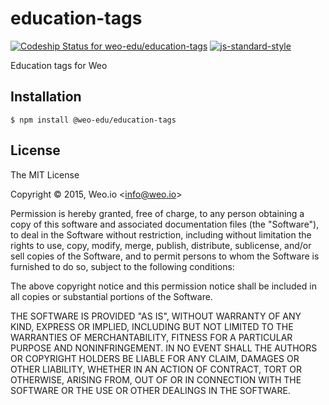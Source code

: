 
# education-tags

[ ![Codeship Status for weo-edu/education-tags](https://img.shields.io/codeship/f896fcd0-121f-0133-9932-022a2a1e39dc/master.svg)](https://codeship.com/projects/92480) [![js-standard-style](https://img.shields.io/badge/code%20style-standard-brightgreen.svg?style=flat)](https://github.com/feross/standard)

Education tags for Weo

## Installation

    $ npm install @weo-edu/education-tags

## License

The MIT License

Copyright &copy; 2015, Weo.io &lt;info@weo.io&gt;

Permission is hereby granted, free of charge, to any person obtaining a copy of this software and associated documentation files (the "Software"), to deal in the Software without restriction, including without limitation the rights to use, copy, modify, merge, publish, distribute, sublicense, and/or sell copies of the Software, and to permit persons to whom the Software is furnished to do so, subject to the following conditions:

The above copyright notice and this permission notice shall be included in all copies or substantial portions of the Software.

THE SOFTWARE IS PROVIDED "AS IS", WITHOUT WARRANTY OF ANY KIND, EXPRESS OR IMPLIED, INCLUDING BUT NOT LIMITED TO THE WARRANTIES OF MERCHANTABILITY, FITNESS FOR A PARTICULAR PURPOSE AND NONINFRINGEMENT. IN NO EVENT SHALL THE AUTHORS OR COPYRIGHT HOLDERS BE LIABLE FOR ANY CLAIM, DAMAGES OR OTHER LIABILITY, WHETHER IN AN ACTION OF CONTRACT, TORT OR OTHERWISE, ARISING FROM, OUT OF OR IN CONNECTION WITH THE SOFTWARE OR THE USE OR OTHER DEALINGS IN THE SOFTWARE.
